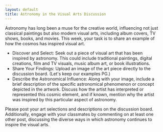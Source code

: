 ```yaml
---
layout: default
title: Astronomy in the Visual Arts Discussion
---
```


Astronomy has long been a muse for the creative world, influencing not just classical paintings but also modern visual arts, including album covers, TV shows, books, and movies. This week, your task is to share an example of how the cosmos has inspired visual art.

- Discover and Select: Seek out a piece of visual art that has been inspired by astronomy. This could include traditional paintings, digital creations, film and TV visuals, music album art, or book illustrations.
- Share Your Findings: Upload an image of the art piece directly to the discussion board. (Let's keep our examples PG.)
- Describe the Astronomical Influence: Along with your image, include a brief description of the specific astronomical phenomenon or concept depicted in the artwork. Discuss how the artist has interpreted or represented this cosmic element, and if known, mention why the artist was inspired by this particular aspect of astronomy.

Please post your art selections and descriptions on the discussion board. Additionally, engage with your classmates by commenting on at least one other post, discussing the diverse ways in which astronomy continues to inspire the visual arts.

